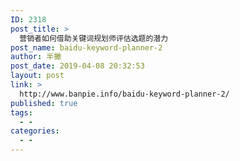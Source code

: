 ```yaml
---
ID: 2318
post_title: >
  营销者如何借助关键词规划师评估选题的潜力
post_name: baidu-keyword-planner-2
author: 半撇
post_date: 2019-04-08 20:32:53
layout: post
link: >
  http://www.banpie.info/baidu-keyword-planner-2/
published: true
tags:
  - -
categories:
  - -
---
```

<!--stackedit_data:
eyJoaXN0b3J5IjpbMzk5NDU0NjM1LC0yMTE1NjI1MzYyLC0zND
YzMjc5OTNdfQ==
-->